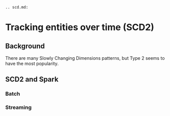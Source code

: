 ```{eval-rst}
.. scd.md:
```
# Tracking entities over time (SCD2)

## Background

There are many Slowly Changing Dimensions patterns, but Type 2 seems to have the most popularity.



## SCD2 and Spark
### Batch
### Streaming

